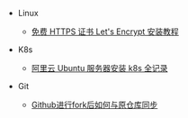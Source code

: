 - Linux
  * [免费 HTTPS 证书 Let's Encrypt 安装教程](/others/free-https-certificate-let-s-encrypt-installation-tutorial.md)

- K8s
  * [阿里云 Ubuntu 服务器安装 k8s 全记录](/others/alibaba-cloud-ubuntu-server-installation-k8s-full-record.md)

- Git
  * [Github进行fork后如何与原仓库同步](/others/how_to_synchronize_with_the_original_warehouse_after_github_fork.md)
